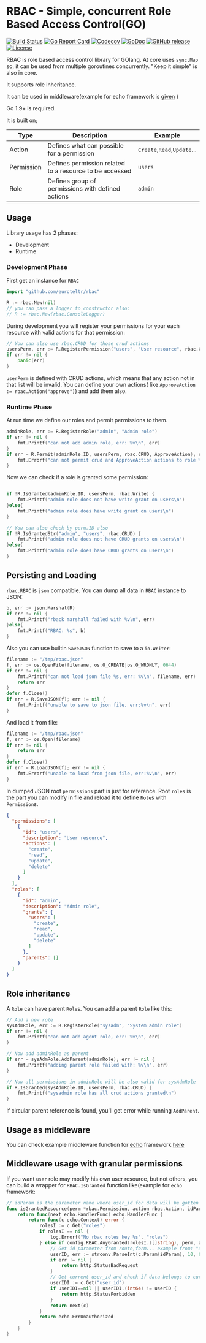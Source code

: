 # RBAC - Simple, concurrent Role Based Access Control(GO)

[![Build Status](https://travis-ci.org/euroteltr/rbac.svg?branch=master)](https://travis-ci.org/euroteltr/rbac)
[![Go Report Card](https://goreportcard.com/badge/github.com/euroteltr/rbac)](https://goreportcard.com/report/github.com/euroteltr/rbac)
[![Codecov](https://codecov.io/gh/euroteltr/rbac/branch/master/graph/badge.svg)](https://codecov.io/gh/euroteltr/rbac/branch/master/graph/)
[![GoDoc](https://godoc.org/github.com/euroteltr/rbac?status.svg)](https://godoc.org/github.com/euroteltr/rbac)
[![GitHub release](https://img.shields.io/github/release/euroteltr/rbac.svg)](https://github.com/euroteltr/rbac/releases/latest)
[![License](https://img.shields.io/badge/license-mit-blue.svg)](https://github.com/euroteltr/rbac/blob/master/LICENCE.txt)

RBAC is role based access control library for GOlang. At core uses `sync.Map` so, it can be used from multiple goroutines concurrently. "Keep it simple" is also in core.

It supports role inheritance.

It can be used in middleware(example for echo framework is [given](https://github.com/euroteltr/rbac#usage-as-middleware) )

Go 1.9+ is required.

It is built on;

| Type       | Description                                             | Example                     |
| ---------- | ------------------------------------------------------- | --------------------------- |
| Action     | Defines what can possible for a permission              | `Create`,`Read`,`Update`... |
| Permission | Defines permission related to a resource to be accessed | `users`                     |
| Role       | Defines group of permissions with defined actions       | `admin`                     |

## Usage

Library usage has 2 phases:

- Development
- Runtime

### Development Phase

First get an instance for `RBAC`

```go
import "github.com/euroteltr/rbac"

R := rbac.New(nil)
// you can pass a logger to constructor also:
// R := rbac.New(rbac.ConsoleLogger)
```

During development you will register your permissions for your each resource with valid actions for that permission:

```go
// You can also use rbac.CRUD for those crud actions
usersPerm, err := R.RegisterPermission("users", "User resource", rbac.Create, rbac.Read, rbac.Update, rbac.Delete)
if err != nil {
    panic(err)
}
```

`userPerm` is defined with CRUD actions, which means that any action not in that list will be invalid. You can define your own actions( like `ApproveAction := rbac.Action("approve")`) and add them also.

### Runtime Phase

At run time we define our roles and permit permissions to them.

```go
adminRole, err := R.RegisterRole("admin", "Admin role")
if err != nil {
    fmt.Printf("can not add admin role, err: %v\n", err)
}
if err = R.Permit(adminRole.ID, usersPerm, rbac.CRUD, ApproveAction); err != nil {
    fmt.Errorf("can not permit crud and ApproveAction actions to role %s\n", adminRole.ID)
}
```

Now we can check if a role is granted some permission:

```go

if !R.IsGranted(adminRole.ID, usersPerm, rbac.Write) {
    fmt.Printf("admin role does not have write grant on users\n")
}else{
    fmt.Printf("admin role does have write grant on users\n")
}

// You can also check by perm.ID also
if !R.IsGrantedStr("admin", "users", rbac.CRUD) {
    fmt.Printf("admin role does not have CRUD grants on users\n")
}else{
    fmt.Printf("admin role does have CRUD grants on users\n")
}

```

## Persisting and Loading

`rbac.RBAC` is `json` compatible. You can dump all data in `RBAC` instance to JSON:

```go
b, err := json.Marshal(R)
if err != nil {
    fmt.Printf("rback marshall failed with %v\n", err)
}else{
    fmt.Printf("RBAC: %s", b)
}
```

Also you can use builtin `SaveJSON` function to save to a `io.Writer`:

```go
filename := "/tmp/rbac.json"
f, err := os.OpenFile(filename, os.O_CREATE|os.O_WRONLY, 0644)
if err != nil {
    fmt.Printf("can not load json file %s, err: %v\n", filename, err)
    return err
}
defer f.Close()
if err = R.SaveJSON(f); err != nil {
    fmt.Printf("unable to save to json file, err:%v\n", err)
}
```

And load it from file:

```go
filename := "/tmp/rbac.json"
f, err := os.Open(filename)
if err != nil {
    return err
}
defer f.Close()
if err = R.LoadJSON(f); err != nil {
    fmt.Errorf("unable to load from json file, err:%v\n", err)
}
```

In dumped JSON root `permissions` part is just for reference. Root `roles` is the part you can modify in file and reload it to define `Role`s with `Permission`s.

```json
{
  "permissions": [
    {
      "id": "users",
      "description": "User resource",
      "actions": [
        "create",
        "read",
        "update",
        "delete"
      ]
    }
  ],
  "roles": [
    {
      "id": "admin",
      "description": "Admin role",
      "grants": {
        "users": [
          "create",
          "read",
          "update",
          "delete"
        ]
      },
      "parents": []
    }
  ]
}
```

## Role inheritance

A `Role` can have parent `Role`s. You can add a parent `Role` like this:

```go
// Add a new role
sysAdmRole, err := R.RegisterRole("sysadm", "System admin role")
if err != nil {
    fmt.Printf("can not add agent role, err: %v\n", err)
}

// Now add adminRole as parent
if err = sysAdmRole.AddParent(adminRole); err != nil {
    fmt.Printf("adding parent role failed with: %v\n", err)
}

// Now all permissions in adminRole will be also valid for sysAdmRole
if R.IsGranted(sysAdmRole.ID, usersPerm, rbac.CRUD) {
    fmt.Printf("sysadmin role has all crud actions granted\n")
}
```

If circular parent reference is found, you'll get error while running `AddParent`.

## Usage as middleware

You can check example middleware function for [echo](github.com/labstack/echo) framework [here](https://github.com/euroteltr/rbac/tree/master/middlewares/echorbac/example)

## Middleware usage with granular permissions

If you want `user` role may modify his own user resource, but not others, you can build a wrapper for `RBAC.IsGranted` function like(example for `echo` framework:

```go
// idParam is the parameter name where user_id for data will be gotten
func isGrantedResource(perm *rbac.Permission, action rbac.Action, idParam string) echo.MiddlewareFunc {
    return func(next echo.HandlerFunc) echo.HandlerFunc {
        return func(c echo.Context) error {
            rolesI := c.Get("roles")
            if rolesI == nil {
                log.Errorf("No rbac roles key %s", "roles")
            } else if config.RBAC.AnyGranted(rolesI.([]string), perm, actions...) {
                // Get id parameter from route,form... example from: "user/:id"
                userID, err := strconv.ParseInt(c.Param(idParam), 10, 64)
                if err != nil {
                    return http.StatusBadRequest
                }
                // Get current user_id and check if data belongs to current user
                userIDI := c.Get("user_id")
                if userIDI==nil || userIDI.(int64) != userID {
                    return http.StatusForbidden
                }
                return next(c)
            }
            return echo.ErrUnauthorized
        }
    }
}
```